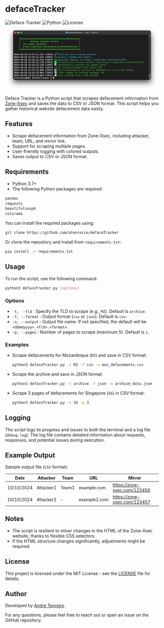 # defaceTracker

![Deface Tracker](https://img.shields.io/badge/version-1.0.0-green) ![Python](https://img.shields.io/badge/python-3.x-blue) ![License](https://img.shields.io/badge/license-MIT-yellow)
![alt text](https://raw.githubusercontent.com/atenreiro/defaceTracker/master/screenshot.png)

Deface Tracker is a Python script that scrapes defacement information from [Zone-Xsec](https://zone-xsec.com) and saves the data to CSV or JSON format. This script helps you gather historical website defacement data easily.

## Features
- Scrape defacement information from Zone-Xsec, including attacker, team, URL, and mirror link.
- Support for scraping multiple pages.
- User-friendly logging with colored outputs.
- Saves output to CSV or JSON format.

## Requirements
- Python 3.7+
- The following Python packages are required:

```bash
pandas
requests
beautifulsoup4
colorama
```

You can install the required packages using:

```bash
git clone https://github.com/atenreiro/defaceTracker
```

Or clone the repository and install from `requirements.txt`:

```bash
pip install -r requirements.txt
```

## Usage
To run the script, use the following command:

```bash
python3 defaceTracker.py [options]
```

### Options
- `-t, --tld` : Specify the TLD to scrape (e.g., `MZ`). Default is `archive`.
- `-f, --format` : Output format (`csv` or `json`). Default is `csv`.
- `-o, --output` : Output file name. If not specified, the default will be `<ddmmyyyy>_<tld>.<format>`.
- `-p, --pages` : Number of pages to scrape (maximum 5). Default is `1`.

### Examples
- Scrape defacements for Mozambique (`MZ`) and save in CSV format:
  ```bash
  python3 defaceTracker.py -t MZ -f csv -o moz_defacements.csv
  ```
- Scrape the archive and save in JSON format:
  ```bash
  python3 defaceTracker.py -t archive -f json -o archive_data.json
  ```
- Scrape 3 pages of defacements for Singapore (`SG`) in CSV format:
  ```bash
  python3 defaceTracker.py -t SG -p 3
  ```

## Logging
The script logs its progress and issues to both the terminal and a log file (`debug.log`). The log file contains detailed information about requests, responses, and potential issues during execution.

## Example Output
Sample output file (`CSV` format):

| Date       | Attacker    | Team     | URL              | Mirror                       |
|------------|-------------|----------|------------------|------------------------------|
| 10/10/2024 | Attacker1   | Team1    | example.com      | https://zone-xsec.com/123456 |
| 10/10/2024 | Attacker2   | -        | example2.com     | https://zone-xsec.com/123457 |

## Notes
- The script is resilient to minor changes in the HTML of the Zone-Xsec website, thanks to flexible CSS selectors.
- If the HTML structure changes significantly, adjustments might be required.

## License
This project is licensed under the MIT License - see the [LICENSE](LICENSE) file for details.

## Author
Developed by [Andre Tenreiro](https://www.linkedin.com/in/andretenreiro/).

For any questions, please feel free to reach out or open an issue on the GitHub repository.
